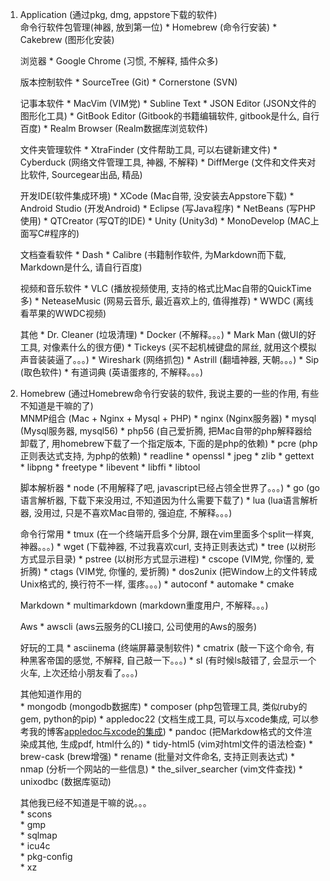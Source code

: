 1. Application (通过pkg, dmg, appstore下载的软件)  
	命令行软件包管理(神器, 放到第一位)
	    * Homebrew (命令行安装)
    	* Cakebrew (图形化安装)

    浏览器
    	* Google Chrome (习惯, 不解释, 插件众多)

	版本控制软件
		* SourceTree (Git)
		* Cornerstone (SVN)

	记事本软件
		* MacVim (VIM党)
		* Subline Text
		* JSON Editor (JSON文件的图形化工具)
		* GitBook Editor (Gitbook的书籍编辑软件, gitbook是什么, 自行百度)
		* Realm Browser (Realm数据库浏览软件)

	文件夹管理软件
		* XtraFinder (文件帮助工具, 可以右键新建文件)
		* Cyberduck (网络文件管理工具, 神器, 不解释)
		* DiffMerge (文件和文件夹对比软件, Sourcegear出品, 精品)

	开发IDE(软件集成环境)
		* XCode (Mac自带, 没安装去Appstore下载)
		* Android Studio (开发Android)
		* Eclipse (写Java程序)
		* NetBeans (写PHP使用)
		* QTCreator (写QT的IDE)
		* Unity (Unity3d)
		* MonoDevelop (MAC上面写C#程序的)

	文档查看软件
		* Dash
		* Calibre (书籍制作软件, 为Markdown而下载, Markdown是什么, 请自行百度)

	视频和音乐软件
		* VLC (播放视频使用, 支持的格式比Mac自带的QuickTime多)
	 	* NeteaseMusic (网易云音乐, 最近喜欢上的, 值得推荐)
		* WWDC (离线看苹果的WWDC视频)
	
	其他
		* Dr. Cleaner (垃圾清理)
		* Docker (不解释。。。)
		* Mark Man (做UI的好工具, 对像素什么的很方便)
		* Tickeys (买不起机械键盘的屌丝, 就用这个模拟声音装装逼了。。。)
		* Wireshark (网络抓包)
    	* Astrill (翻墙神器, 天朝。。。)
    	* Sip (取色软件)
    	* 有道词典 (英语蛋疼的, 不解释。。。)


2. Homebrew (通过Homebrew命令行安装的软件, 我说主要的一些的作用, 有些不知道是干嘛的了)    
	MNMP组合 (Mac + Nginx + Mysql + PHP)
		* nginx (Nginx服务器)
		* mysql (Mysql服务器, mysql56)
		* php56 (自己爱折腾, 把Mac自带的php解释器给卸载了, 用homebrew下载了一个指定版本, 下面的是php的依赖)
		* pcre (php正则表达式支持, 为php的依赖)
		* readline
		* openssl
		* jpeg
		* zlib
		* gettext
		* libpng
		* freetype
		* libevent
		* libffi
		* libtool

	脚本解析器
		* node (不用解释了吧, javascript已经占领全世界了。。。)
		* go (go语言解析器, 下载下来没用过, 不知道因为什么需要下载了)
		* lua (lua语言解析器, 没用过, 只是不喜欢Mac自带的, 强迫症, 不解释。。。)

	命令行常用
		* tmux (在一个终端开启多个分屏, 跟在vim里面多个split一样爽, 神器。。。)
		* wget (下载神器, 不过我喜欢curl, 支持正则表达式)
		* tree (以树形方式显示目录)
		* pstree (以树形方式显示进程)
		* cscope (VIM党, 你懂的, 爱折腾)
		* ctags (VIM党, 你懂的, 爱折腾)
		* dos2unix (把Window上的文件转成Unix格式的, 换行符不一样, 蛋疼。。。)
		* autoconf
		* automake
		* cmake

	Markdown 
		* multimarkdown (markdown重度用户, 不解释。。。)

	Aws
		* awscli (aws云服务的CLI接口, 公司使用的Aws的服务)

	好玩的工具
		* asciinema (终端屏幕录制软件)
		* cmatrix (敲一下这个命令, 有种黑客帝国的感觉, 不解释, 自己敲一下。。。)
		* sl (有时候ls敲错了, 会显示一个火车, 上次还给小朋友看了。。。)

	其他知道作用的		
		* mongodb (mongodb数据库)
		* composer (php包管理工具, 类似ruby的gem, python的pip)
		* appledoc22 (文档生成工具, 可以与xcode集成, 可以参考我的博客[appledoc与xcode的集成](http://lslsby.github.io/2015/11/06/appledoc%E4%B8%8Excode%E7%9A%84%E9%9B%86%E6%88%90/))
		* pandoc (把Markdow格式的文件渲染成其他, 生成pdf, html什么的)
		* tidy-html5 (vim对html文件的语法检查)
		* brew-cask (brew增强)
		* rename (批量对文件命名, 支持正则表达式)
		* nmap (分析一个网站的一些信息)
		* the_silver_searcher (vim文件查找)
		* unixodbc (数据库驱动)
	 
	其他我已经不知道是干嘛的说。。。									
		* scons  			
		* gmp									  												
		* sqlmap  				
		* icu4c											
		* pkg-config			  										
		* xz  	
			
